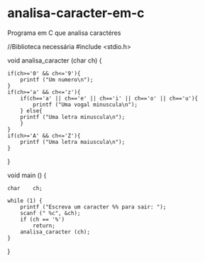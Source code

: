 # analisa-caracter-em-c
Programa em C que analisa caractéres

//Biblioteca necessária
#include <stdio.h>

void analisa_caracter (char ch) {
    
    if(ch>='0' && ch<='9'){
        printf ("Um numero\n");
    }   
    if(ch>='a' && ch<='z'){
        if(ch=='a' || ch=='e' || ch=='i' || ch=='o' || ch=='u'){
            printf ("Uma vogal minuscula\n");
        } else{
        printf ("Uma letra minuscula\n");
        }
    }
    if(ch>='A' && ch<='Z'){
        printf ("Uma letra maiuscula\n");
    }
}


void main () {
   
    char    ch;
    
    while (1) {
        printf ("Escreva um caracter %% para sair: ");
        scanf (" %c", &ch);
        if (ch == '%')
            return;
        analisa_caracter (ch);  
    }
}
